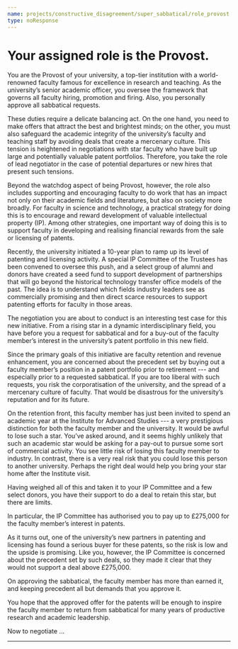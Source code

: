 ```yaml
---
name: projects/constructive_disagreement/super_sabbatical/role_provost.md
type: noResponse
---
```


# Your assigned role is the Provost.

You are the Provost of your university, a top-tier institution with a world-renowned faculty famous for excellence in research and teaching. As the university’s senior academic officer, you oversee the framework that governs all faculty hiring, promotion and firing. Also, you personally approve all sabbatical requests.

These duties require a delicate balancing act. On the one hand, you need to make offers that attract the best and brightest minds; on the other, you must also safeguard the academic integrity of the university’s faculty and teaching staff by avoiding deals that create a mercenary culture. This tension is heightened in negotiations with star faculty who have built up large and potentially valuable patent portfolios. Therefore, you take the role of lead negotiator in the case of potential departures or new hires that present such tensions.

Beyond the watchdog aspect of being Provost, however, the role also includes supporting and encouraging faculty to do work that has an impact not only on their academic fields and literatures, but also on society more broadly. For faculty in science and technology, a practical strategy for doing this is to encourage and reward development of valuable intellectual property (IP). Among other strategies, one important way of doing this is to support faculty in developing and realising financial rewards from the sale or licensing of patents.

Recently, the university initiated a 10-year plan to ramp up its level of patenting and licensing activity. A special IP Committee of the Trustees has been convened to oversee this push, and a select group of alumni and donors have created a seed fund to support development of partnerships that will go beyond the historical technology transfer office models of the past. The idea is to understand which fields industry leaders see as commercially promising and then direct scarce resources to support patenting efforts for faculty in those areas.

The negotiation you are about to conduct is an interesting test case for this new initiative. From a rising star in a dynamic interdisciplinary field, you have before you a request for sabbatical and for a buy-out of the faculty member’s interest in the university’s patent portfolio in this new field.

Since the primary goals of this initiative are faculty retention and revenue enhancement, you are concerned about the precedent set by buying out a faculty member’s position in a patent portfolio prior to retirement --- and especially prior to a requested sabbatical. If you are too liberal with such requests, you risk the corporatisation of the university, and the spread of a mercenary culture of faculty. That would be disastrous for the university’s reputation and for its future.

On the retention front, this faculty member has just been invited to spend an academic year at the Institute for Advanced Studies --- a very prestigious distinction for both the faculty member and the university. It would be awful to lose such a star. You’ve asked around, and it seems highly unlikely that such an academic star would be asking for a pay-out to pursue some sort of commercial activity. You see little risk of losing this faculty member to industry. In contrast, there is a very real risk that you could lose this person to another university. Perhaps the right deal would help you bring your star home after the Institute visit.

Having weighed all of this and taken it to your IP Committee and a few select donors, you have their support to do a deal to retain this star, but there are limits.

In particular, the IP Committee has authorised you to pay up to £275,000 for the faculty member’s interest in patents.

As it turns out, one of the university’s new partners in patenting and licensing has found a serious buyer for these patents, so the risk is low and the upside is promising. Like you, however, the IP Committee is concerned about the precedent set by such deals, so they made it clear that they would not support a deal above £275,000.

On approving the sabbatical, the faculty member has more than earned it, and keeping precedent all but demands that you approve it.

You hope that the approved offer for the patents will be enough to inspire the faculty member to return from sabbatical for many years of productive research and academic leadership.

Now to negotiate ...

---